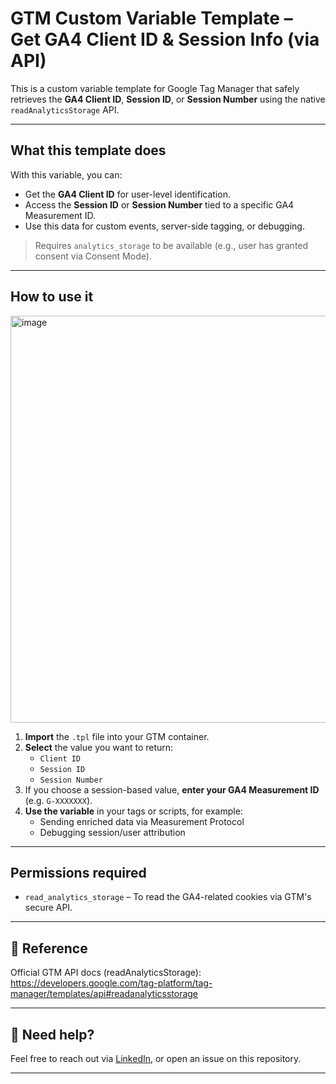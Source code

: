 # GTM Custom Variable Template – Get GA4 Client ID & Session Info (via API)

This is a custom variable template for Google Tag Manager that safely retrieves the **GA4 Client ID**, **Session ID**, or **Session Number** using the native `readAnalyticsStorage` API.

---

## What this template does

With this variable, you can:
- Get the **GA4 Client ID** for user-level identification.
- Access the **Session ID** or **Session Number** tied to a specific GA4 Measurement ID.
- Use this data for custom events, server-side tagging, or debugging.

> Requires `analytics_storage` to be available (e.g., user has granted consent via Consent Mode).

---
## How to use it
<img width="905" height="651" alt="image" src="https://github.com/user-attachments/assets/573e85a9-f440-4068-86c3-7fba278f6b2c" />

1. **Import** the `.tpl` file into your GTM container.
2. **Select** the value you want to return:
   - `Client ID`
   - `Session ID`
   - `Session Number`
3. If you choose a session-based value, **enter your GA4 Measurement ID** (e.g. `G-XXXXXXX`).
4. **Use the variable** in your tags or scripts, for example:
   - Sending enriched data via Measurement Protocol
   - Debugging session/user attribution

---

## Permissions required
- `read_analytics_storage` – To read the GA4-related cookies via GTM's secure API.

---

## 📘 Reference
Official GTM API docs (readAnalyticsStorage):  
https://developers.google.com/tag-platform/tag-manager/templates/api#readanalyticsstorage

---
## 🙋 Need help?

Feel free to reach out via [LinkedIn](https://www.linkedin.com/in/braiscalvo/), or open an issue on this repository.

---
